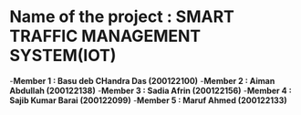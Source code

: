 # Name of the project : SMART TRAFFIC MANAGEMENT SYSTEM(IOT)
-**Member 1 : Basu deb CHandra Das (200122100)**
-**Member 2 : Aiman Abdullah (200122138)**
-**Member 3 : Sadia Afrin (200122156)**
-**Member 4 : Sajib Kumar Barai (200122099)**
-**Member 5 : Maruf Ahmed (200122133)** 
